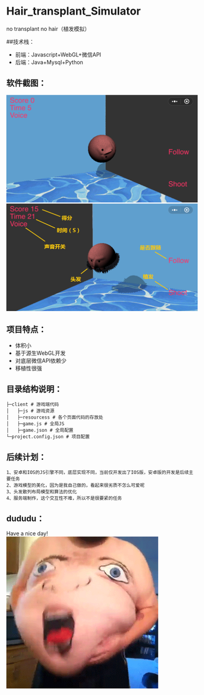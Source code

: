 # Hair_transplant_Simulator
no transplant no hair（植发模拟）

##技术栈：
* 前端：Javascript+WebGL+微信API
* 后端：Java+Mysql+Python

## 软件截图：
![图1](images/1.png) 
![图2](images/2.png)

## 项目特点：
* 体积小
* 基于源生WebGL开发
* 对底层微信API依赖少
* 移植性很强

## 目录结构说明：
```
├─client # 游戏端代码
│   ├─js # 游戏资源
│   ├─resourcess # 各个页面代码的存放处
│   ├─game.js # 全局JS
│   ├─game.json # 全局配置
└─project.config.json # 项目配置   

```



## 后续计划：
```
1、安卓和IOS的JS引擎不同，底层实现不同，当前仅开发出了IOS版，安卓版的开发是后续主要任务
2、游戏模型的美化，因为是我自己做的，看起来很劣质不怎么可爱呢
3、头发散列布局模型和算法的优化
4、服务端制作，这个交互性不难，所以不是很要紧的任务
```

## dududu：
Have a nice day!
![图1](images/dudu.gif)
